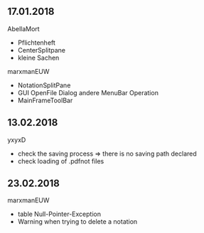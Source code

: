 ## 17.01.2018

AbellaMort
 - Pflichtenheft
 - CenterSplitpane
 - kleine Sachen

marxmanEUW
 - NotationSplitPane
 - GUI OpenFile Dialog andere MenuBar Operation
 - MainFrameToolBar



## 13.02.2018

yxyxD
- check the saving process => there is no saving path 
  declared
- check loading of .pdfnot files

## 23.02.2018

marxmanEUW
- table Null-Pointer-Exception
- Warning when trying to delete a notation
 
